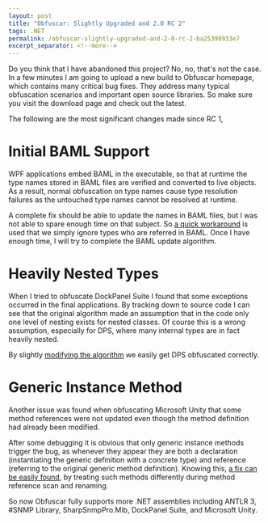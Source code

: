 ```yaml
---
layout: post
title: "Obfuscar: Slightly Upgraded and 2.0 RC 2"
tags: .NET
permalink: /obfuscar-slightly-upgraded-and-2-0-rc-2-ba25398933e7
excerpt_separator: <!--more-->
---
```

Do you think that I have abandoned this project? No, no, that's not the case. In a few minutes I am going to upload a new build to Obfuscar homepage, which contains many critical bug fixes. They address many typical obfuscation scenarios and important open source libraries. So make sure you visit the download page and check out the latest.
<!--more-->

The following are the most significant changes made since RC 1,

# Initial BAML Support

WPF applications embed BAML in the executable, so that at runtime the type names stored in BAML files are verified and converted to live objects. As a result, normal obfuscation on type names cause type resolution failures as the untouched type names cannot be resolved at runtime.

A complete fix should be able to update the names in BAML files, but I was not able to spare enough time on that subject. So [a quick workaround](https://github.com/lextm/obfuscar/commit/d0b825c2b6f998421f0da80bba4e2db9d69432d3) is used that we simply ignore types who are referred in BAML. Once I have enough time, I will try to complete the BAML update algorithm.

# Heavily Nested Types

When I tried to obfuscate DockPanel Suite I found that some exceptions occurred in the final applications. By tracking down to source code I can see that the original algorithm made an assumption that in the code only one level of nesting exists for nested classes. Of course this is a wrong assumption, especially for DPS, where many internal types are in fact heavily nested.

By slightly [modifying the algorithm](https://github.com/lextm/obfuscar/commit/be1c23adaee1d5d45abc33efbc0759b9e40bdd63) we easily get DPS obfuscated correctly.

# Generic Instance Method

Another issue was found when obfuscating Microsoft Unity that some method references were not updated even though the method definition had already been modified.

After some debugging it is obvious that only generic instance methods trigger the bug, as whenever they appear they are both a declaration (instantiating the generic definition with a concrete type) and reference (referring to the original generic method definition). Knowing this, [a fix can be easily found](https://github.com/lextm/obfuscar/commit/eb176c9dd1487ca061656bbc40a3327a8c54f6b5), by treating such methods differently during method reference scan and renaming.

So now Obfuscar fully supports more .NET assemblies including ANTLR 3, #SNMP Library, SharpSnmpPro.Mib, DockPanel Suite, and Microsoft Unity.
